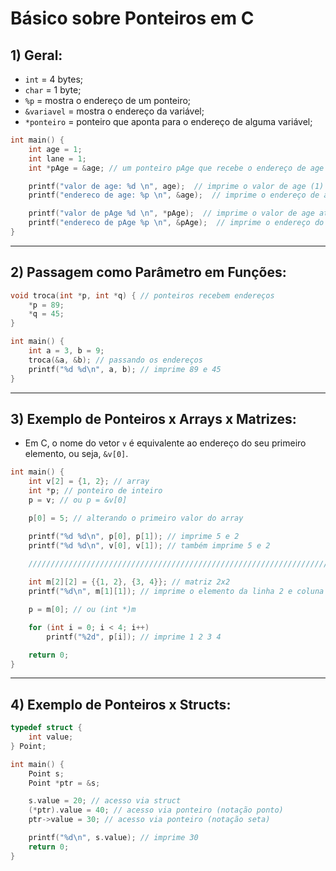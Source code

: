 # Básico sobre Ponteiros em C

## 1) Geral:

- `int` = 4 bytes;
- `char` = 1 byte;
- `%p` = mostra o endereço de um ponteiro;
- `&variavel` = mostra o endereço da variável;
- `*ponteiro` = ponteiro que aponta para o endereço de alguma variável;

```c
int main() {
    int age = 1;
    int lane = 1;
    int *pAge = &age; // um ponteiro pAge que recebe o endereço de age

    printf("valor de age: %d \n", age);  // imprime o valor de age (1)
    printf("endereco de age: %p \n", &age);  // imprime o endereço de age

    printf("valor de pAge %d \n", *pAge);  // imprime o valor de age através do ponteiro
    printf("endereco de pAge %p \n", &pAge);  // imprime o endereço do ponteiro pAge
}
```

---

## 2) Passagem como Parâmetro em Funções:

```c
void troca(int *p, int *q) { // ponteiros recebem endereços
    *p = 89;
    *q = 45;
}

int main() {
    int a = 3, b = 9;
    troca(&a, &b); // passando os endereços
    printf("%d %d\n", a, b); // imprime 89 e 45
}
```

---

## 3) Exemplo de Ponteiros x Arrays x Matrizes:

- Em C, o nome do vetor `v` é equivalente ao endereço do seu primeiro elemento, ou seja, `&v[0]`.

```c
int main() {
    int v[2] = {1, 2}; // array
    int *p; // ponteiro de inteiro
    p = v; // ou p = &v[0]

    p[0] = 5; // alterando o primeiro valor do array

    printf("%d %d\n", p[0], p[1]); // imprime 5 e 2
    printf("%d %d\n", v[0], v[1]); // também imprime 5 e 2

    ///////////////////////////////////////////////////////////////////////////
    
    int m[2][2] = {{1, 2}, {3, 4}}; // matriz 2x2
    printf("%d\n", m[1][1]); // imprime o elemento da linha 2 e coluna 2

    p = m[0]; // ou (int *)m

    for (int i = 0; i < 4; i++)
        printf("%2d", p[i]); // imprime 1 2 3 4

    return 0;
}
```

---

## 4) Exemplo de Ponteiros x Structs:

```c
typedef struct {
    int value;
} Point;

int main() {
    Point s;
    Point *ptr = &s;

    s.value = 20; // acesso via struct
    (*ptr).value = 40; // acesso via ponteiro (notação ponto)
    ptr->value = 30; // acesso via ponteiro (notação seta)

    printf("%d\n", s.value); // imprime 30
    return 0;
}
```



